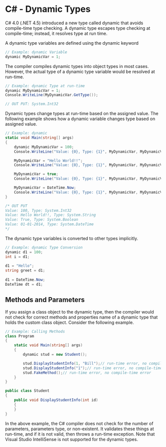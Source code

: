# C# - Dynamic Types

C# 4.0 (.NET 4.5) introduced a new type called dynamic that avoids compile-time type checking. A dynamic type escapes type checking at compile-time; instead, it resolves type at run time.

A dynamic type variables are defined using the dynamic keyword

```C#
// Example: dynamic Variable
dynamic MyDynamicVar = 1;
```

The compiler compiles dynamic types into object types in most cases. However, the actual type of a dynamic type variable would be resolved at run-time.

```C#
// Example: dynamic Type at run-time
dynamic MyDynamicVar = 1;
Console.WriteLine(MyDynamicVar.GetType());

// OUT PUT: System.Int32
```

Dynamic types change types at run-time based on the assigned value. The following example shows how a dynamic variable changes type based on assigned value.

```C#
// Example: dynamic
static void Main(string[] args)
{
    dynamic MyDynamicVar = 100;
    Console.WriteLine("Value: {0}, Type: {1}", MyDynamicVar, MyDynamicVar.GetType());

    MyDynamicVar = "Hello World!!";
    Console.WriteLine("Value: {0}, Type: {1}", MyDynamicVar, MyDynamicVar.GetType());

    MyDynamicVar = true;
    Console.WriteLine("Value: {0}, Type: {1}", MyDynamicVar, MyDynamicVar.GetType());

    MyDynamicVar = DateTime.Now;
    Console.WriteLine("Value: {0}, Type: {1}", MyDynamicVar, MyDynamicVar.GetType());
}

/* OUT PUT
Value: 100, Type: System.Int32
Value: Hello World!!, Type: System.String
Value: True, Type: System.Boolean
Value: 01-01-2014, Type: System.DateTime
*/
```

The dynamic type variables is converted to other types implicitly.

```C#
// Example: dynamic Type Conversion
dynamic d1 = 100;
int i = d1;
		
d1 = "Hello";
string greet = d1;
		
d1 = DateTime.Now;
DateTime dt = d1;
```

## Methods and Parameters
If you assign a class object to the dynamic type, then the compiler would not check for correct methods and properties name of a dynamic type that holds the custom class object. Consider the following example.

```C#
// Example: Calling Methods
class Program
{
    static void Main(string[] args)
    {
        dynamic stud = new Student();

        stud.DisplayStudentInfo(1, "Bill");// run-time error, no compile-time error
        stud.DisplayStudentInfo("1");// run-time error, no compile-time error
        stud.FakeMethod();// run-time error, no compile-time error
    }
}

public class Student
{
    public void DisplayStudentInfo(int id)
    {
    }
}
```

In the above example, the C# compiler does not check for the number of parameters, parameters type, or non-existent. It validates these things at run-time, and if it is not valid, then throws a run-time exception. Note that Visual Studio IntelliSense is not supported for the dynamic types.
